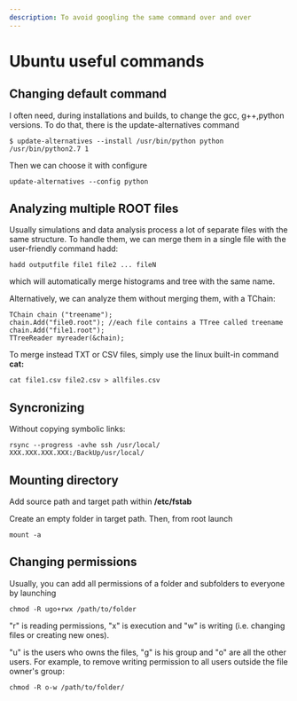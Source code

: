 ```yaml
---
description: To avoid googling the same command over and over
---
```


# Ubuntu useful commands

## Changing default command

I often need, during installations and builds, to change the gcc, g++,python versions. To do that, there is the update-alternatives command

```
$ update-alternatives --install /usr/bin/python python /usr/bin/python2.7 1
```

Then we can choose it with configure

```
update-alternatives --config python
```

## Analyzing multiple ROOT files

Usually simulations and data analysis process a lot of separate files with the same structure. To handle them, we can merge them in a single file with the user-friendly command hadd:

```text
hadd outputfile file1 file2 ... fileN
```

which will automatically merge histograms and tree with the same name.

Alternatively, we can analyze them without merging them, with a TChain:

```text
TChain chain ("treename");
chain.Add("file0.root"); //each file contains a TTree called treename
chain.Add("file1.root");
TTreeReader myreader(&chain);
```

To merge instead TXT or CSV files, simply use the linux built-in command **cat:**

```text
cat file1.csv file2.csv > allfiles.csv
```

## Syncronizing

Without copying symbolic links:

```text
rsync --progress -avhe ssh /usr/local/  XXX.XXX.XXX.XXX:/BackUp/usr/local/
```

## Mounting directory

Add source path and target path within **/etc/fstab**

Create an empty folder in target path. Then, from root launch 

```text
mount -a
```

## Changing permissions

Usually, you can add all permissions of a folder and subfolders to everyone by launching

```text
chmod -R ugo+rwx /path/to/folder
```

"r" is reading permissions, "x" is execution and "w" is writing \(i.e. changing files or creating new ones\).

"u" is the users who owns the files, "g" is his group and "o" are all the other users. For example, to remove writing permission to all users outside the file owner's group:

```text
chmod -R o-w /path/to/folder/
```




